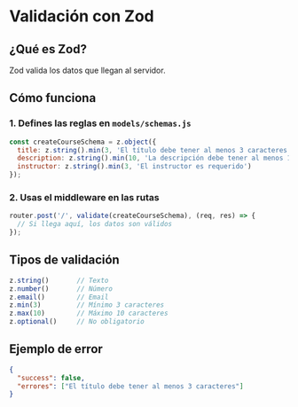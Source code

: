 # Validación con Zod

## ¿Qué es Zod?

Zod valida los datos que llegan al servidor.

## Cómo funciona

### 1. Defines las reglas en `models/schemas.js`

```javascript
const createCourseSchema = z.object({
  title: z.string().min(3, 'El título debe tener al menos 3 caracteres'),
  description: z.string().min(10, 'La descripción debe tener al menos 10 caracteres'),
  instructor: z.string().min(3, 'El instructor es requerido')
});
```

### 2. Usas el middleware en las rutas

```javascript
router.post('/', validate(createCourseSchema), (req, res) => {
  // Si llega aquí, los datos son válidos
});
```

## Tipos de validación

```javascript
z.string()       // Texto
z.number()       // Número  
z.email()        // Email
z.min(3)         // Mínimo 3 caracteres
z.max(10)        // Máximo 10 caracteres
z.optional()     // No obligatorio
```

## Ejemplo de error

```json
{
  "success": false,
  "errores": ["El título debe tener al menos 3 caracteres"]
}
```

